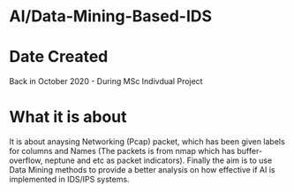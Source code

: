 # AI/Data-Mining-Based-IDS

# Date Created
  Back in October 2020 - During MSc Indivdual Project
  
# What it is about
  It is about anaysing Networking (Pcap) packet, which has been given labels for columns and Names (The packets is from nmap which has buffer-overflow, neptune and etc as packet indicators). Finally the aim is to use Data Mining methods to provide a better analysis on how effective if AI is implemented in IDS/IPS systems.
